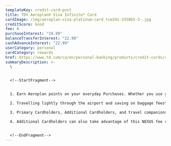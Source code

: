 ```yaml
---
templateKey: credit-card-post
title: TD® Aeroplan® Visa Infinite* Card
cardImage: /img/aeroplan-visa-platinum-card_tcm341-335865-3-.jpg
creditScore: Good
fee: 0
purchaseInterest: "19.99"
balanceTransferInterest: "22.99"
cashAdvanceInterest: "22.99"
userCategory: personal
cardCategory: rewards
href: https://www.td.com/ca/en/personal-banking/products/credit-cards/aeroplan/aeroplan-visa-infinite-card/
summaryDescription: >-
  \


  <!--StartFragment-->


  1. Earn Aeroplan points on your everyday Purchases. Whether you use your TD® Aeroplan® Visa Infinite Card for gas, bills or groceries, you’re rewarded with Aeroplan points that can take you across the globe.\

  2. Travelling lightly through the airport and saving on baggage fees\

  3. Primary Cardholders, Additional Cardholders, and travel companions (up to eight) travelling on the same reservation will all enjoy their first checked bag free (up to 23kg/50lb) when your travel originates on an Air Canada flight. Enroll for NEXUS and once every 48 months get an application fee rebate (up to $100 CAD)\

  4. Additional Cardholders can also take advantage of this NEXUS fee rebate. For a limited time, earn 1.5 bonus Aeroplan points for each $1 spent on eligible purchases at participating Starbucks® locations


  <!--EndFragment-->
---
```

